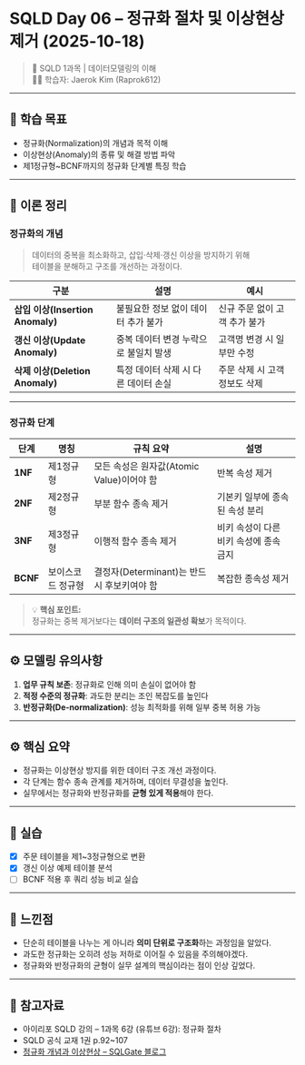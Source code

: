 # **SQLD Day 06 – 정규화 절차 및 이상현상 제거 (2025-10-18)**
> 📘 SQLD 1과목 | 데이터모델링의 이해  
> 🧑‍💻 학습자: Jaerok Kim (Raprok612)

---

## **🎯 학습 목표**
- 정규화(Normalization)의 개념과 목적 이해  
- 이상현상(Anomaly)의 종류 및 해결 방법 파악  
- 제1정규형~BCNF까지의 정규화 단계별 특징 학습

---

## **🧠 이론 정리**

### 정규화의 개념
> 데이터의 중복을 최소화하고, 삽입·삭제·갱신 이상을 방지하기 위해  
> 테이블을 분해하고 구조를 개선하는 과정이다.

| 구분 | 설명 | 예시 |
|------|------|------|
| **삽입 이상(Insertion Anomaly)** | 불필요한 정보 없이 데이터 추가 불가 | 신규 주문 없이 고객 추가 불가 |
| **갱신 이상(Update Anomaly)** | 중복 데이터 변경 누락으로 불일치 발생 | 고객명 변경 시 일부만 수정 |
| **삭제 이상(Deletion Anomaly)** | 특정 데이터 삭제 시 다른 데이터 손실 | 주문 삭제 시 고객 정보도 삭제 |

---

### 정규화 단계
| 단계 | 명칭 | 규칙 요약 | 설명 |
|------|------|-----------|------|
| **1NF** | 제1정규형 | 모든 속성은 원자값(Atomic Value)이어야 함 | 반복 속성 제거 |
| **2NF** | 제2정규형 | 부분 함수 종속 제거 | 기본키 일부에 종속된 속성 분리 |
| **3NF** | 제3정규형 | 이행적 함수 종속 제거 | 비키 속성이 다른 비키 속성에 종속 금지 |
| **BCNF** | 보이스코드 정규형 | 결정자(Determinant)는 반드시 후보키여야 함 | 복잡한 종속성 제거 |

> 💡 **핵심 포인트:**  
> 정규화는 중복 제거보다는 **데이터 구조의 일관성 확보**가 목적이다.

---

## **⚙️ 모델링 유의사항**
1. **업무 규칙 보존**: 정규화로 인해 의미 손실이 없어야 함  
2. **적정 수준의 정규화**: 과도한 분리는 조인 복잡도를 높인다  
3. **반정규화(De-normalization)**: 성능 최적화를 위해 일부 중복 허용 가능  

---

## **⚙️ 핵심 요약**
- 정규화는 이상현상 방지를 위한 데이터 구조 개선 과정이다.  
- 각 단계는 함수 종속 관계를 제거하며, 데이터 무결성을 높인다.  
- 실무에서는 정규화와 반정규화를 **균형 있게 적용**해야 한다.

---

## **🧮 실습**
- [x] 주문 테이블을 제1~3정규형으로 변환  
- [x] 갱신 이상 예제 테이블 분석  
- [ ] BCNF 적용 후 쿼리 성능 비교 실습  

---

## **💬 느낀점**
- 단순히 테이블을 나누는 게 아니라 **의미 단위로 구조화**하는 과정임을 알았다.  
- 과도한 정규화는 오히려 성능 저하로 이어질 수 있음을 주의해야겠다.  
- 정규화와 반정규화의 균형이 실무 설계의 핵심이라는 점이 인상 깊었다.

---

## **🔗 참고자료**
- 아이리포 SQLD 강의 – 1과목 6강 (유튜브 6강): 정규화 절차  
- SQLD 공식 교재 1권 p.92~107  
- [정규화 개념과 이상현상 – SQLGate 블로그](https://www.sqlgate.com/blog/normalization)
